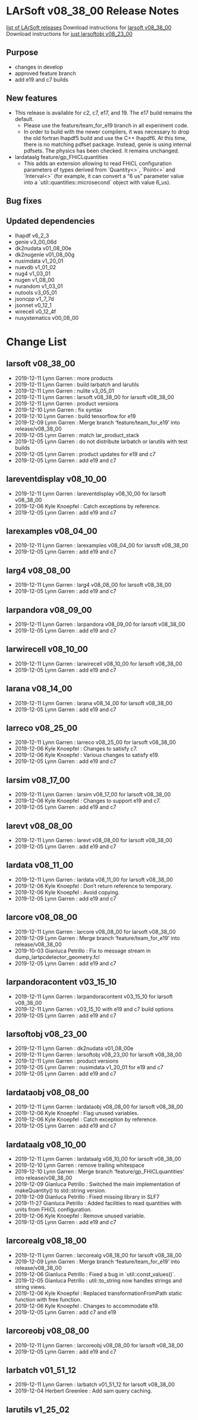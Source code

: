 LArSoft v08_38_00 Release Notes
======================================================================

[list of LArSoft releases](LArSoft_release_list)
Download instructions for [larsoft v08_38_00](http://scisoft.fnal.gov/scisoft/bundles/larsoft/v08_38_00/larsoft-v08_38_00.html)
Download instructions for [just larsoftobj v08_23_00](http://scisoft.fnal.gov/scisoft/bundles/larsoftobj/v08_23_00/larsoftobj-v08_23_00.html)

Purpose
--------------------

-   changes in develop
-   approved feature branch
-   add e19 and c7 builds

New features
------------------------------

-   This release is available for c2, c7, e17, and 19. The e17 build remains the default.
    -   Please use the feature/team_for_e19 branch in all experiment code.
    -   In order to build with the newer compilers, it was necessary to drop the old fortran lhapdf5 build and use the C++ lhapdf6. At this time, there is no matching pdfset package. Instead, genie is using internal pdfsets. The physics has been checked. It remains unchanged.
-   lardataalg feature/gp_FHiCLquantities
    -   This adds an extension allowing to read FHiCL configuration parameters of types derived from \`Quantity\<\>\`, \`Point\<\>\` and \`Interval\<\>\` (for example, it can convert a “6 us” parameter value into a \`util::quantities::microsecond\` object with value 6_us).

Bug fixes
------------------------

Updated dependencies
----------------------------------------------

-   lhapdf v6_2_3
-   genie v3_00_06d
-   dk2nudata v01_08_00e
-   dk2nugenie v01_08_00g
-   nusimdata v1_20_01
-   nuevdb v1_01_02
-   nug4 v1_03_01
-   nugen v1_08_00
-   nurandom v1_03_01
-   nutools v3_05_01
-   jsoncpp v1_7_7d
-   jsonnet v0_12_1
-   wirecell v0_12_4f
-   nusystematics v00_08_00

Change List
============================

larsoft v08_38_00
------------------------------------------

-   2019-12-11 Lynn Garren : more products
-   2019-12-11 Lynn Garren : build larbatch and larutils
-   2019-12-11 Lynn Garren : nulite v3_05_01
-   2019-12-11 Lynn Garren : larsoft v08_38_00 for larsoft v08_38_00
-   2019-12-11 Lynn Garren : product versions
-   2019-12-10 Lynn Garren : fix syntax
-   2019-12-10 Lynn Garren : build tensorflow for e19
-   2019-12-09 Lynn Garren : Merge branch ‘feature/team_for_e19’ into release/v08_38_00
-   2019-12-05 Lynn Garren : match lar_product_stack
-   2019-12-05 Lynn Garren : do not distribute larbatch or larutils with test builds
-   2019-12-05 Lynn Garren : product updates for e19 and c7
-   2019-12-05 Lynn Garren : add e19 and c7

lareventdisplay v08_10_00
----------------------------------------------------------

-   2019-12-11 Lynn Garren : lareventdisplay v08_10_00 for larsoft v08_38_00
-   2019-12-06 Kyle Knoepfel : Catch exceptions by reference.
-   2019-12-05 Lynn Garren : add e19 and c7

larexamples v08_04_00
--------------------------------------------------

-   2019-12-11 Lynn Garren : larexamples v08_04_00 for larsoft v08_38_00
-   2019-12-05 Lynn Garren : add e19 and c7

larg4 v08_08_00
--------------------------------------

-   2019-12-11 Lynn Garren : larg4 v08_08_00 for larsoft v08_38_00
-   2019-12-05 Lynn Garren : add e19 and c7

larpandora v08_09_00
------------------------------------------------

-   2019-12-11 Lynn Garren : larpandora v08_09_00 for larsoft v08_38_00
-   2019-12-05 Lynn Garren : add e19 and c7

larwirecell v08_10_00
--------------------------------------------------

-   2019-12-11 Lynn Garren : larwirecell v08_10_00 for larsoft v08_38_00
-   2019-12-05 Lynn Garren : add e19 and c7

larana v08_14_00
----------------------------------------

-   2019-12-11 Lynn Garren : larana v08_14_00 for larsoft v08_38_00
-   2019-12-05 Lynn Garren : add e19 and c7

larreco v08_25_00
------------------------------------------

-   2019-12-11 Lynn Garren : larreco v08_25_00 for larsoft v08_38_00
-   2019-12-06 Kyle Knoepfel : Changes to satisfy c7.
-   2019-12-06 Kyle Knoepfel : Various changes to satisfy e19.
-   2019-12-05 Lynn Garren : add e19 and c7

larsim v08_17_00
----------------------------------------

-   2019-12-11 Lynn Garren : larsim v08_17_00 for larsoft v08_38_00
-   2019-12-06 Kyle Knoepfel : Changes to support e19 and c7.
-   2019-12-05 Lynn Garren : add e19 and c7

larevt v08_08_00
----------------------------------------

-   2019-12-11 Lynn Garren : larevt v08_08_00 for larsoft v08_38_00
-   2019-12-05 Lynn Garren : add e19 and c7

lardata v08_11_00
------------------------------------------

-   2019-12-11 Lynn Garren : lardata v08_11_00 for larsoft v08_38_00
-   2019-12-06 Kyle Knoepfel : Don’t return reference to temporary.
-   2019-12-06 Kyle Knoepfel : Avoid copying.
-   2019-12-05 Lynn Garren : add e19 and c7

larcore v08_08_00
------------------------------------------

-   2019-12-11 Lynn Garren : larcore v08_08_00 for larsoft v08_38_00
-   2019-12-09 Lynn Garren : Merge branch ‘feature/team_for_e19’ into release/v08_38_00
-   2019-10-03 Gianluca Petrillo : Fix to message stream in dump_lartpcdetector_geometry.fcl
-   2019-12-05 Lynn Garren : add e19 and c7

larpandoracontent v03_15_10
--------------------------------------------------------------

-   2019-12-11 Lynn Garren : larpandoracontent v03_15_10 for larsoft v08_38_00
-   2019-12-11 Lynn Garren : v03_15_10 with e19 and c7 build options
-   2019-12-05 Lynn Garren : add e19 and c7

larsoftobj v08_23_00
------------------------------------------------

-   2019-12-11 Lynn Garren : dk2nudata v01_08_00e
-   2019-12-11 Lynn Garren : larsoftobj v08_23_00 for larsoft v08_38_00
-   2019-12-11 Lynn Garren : product versions
-   2019-12-05 Lynn Garren : nusimdata v1_20_01 for e19 and c7
-   2019-12-05 Lynn Garren : add e19 and c7

lardataobj v08_08_00
------------------------------------------------

-   2019-12-11 Lynn Garren : lardataobj v08_08_00 for larsoft v08_38_00
-   2019-12-06 Kyle Knoepfel : Flag unused variables.
-   2019-12-06 Kyle Knoepfel : Catch exception by reference.
-   2019-12-05 Lynn Garren : add e19 and c7

lardataalg v08_10_00
------------------------------------------------

-   2019-12-11 Lynn Garren : lardataalg v08_10_00 for larsoft v08_38_00
-   2019-12-10 Lynn Garren : remove trailing whitespace
-   2019-12-10 Lynn Garren : Merge branch ‘feature/gp_FHiCLquantities’ into release/v08_38_00
-   2019-12-09 Gianluca Petrillo : Switched the main implementation of makeQuantity() to std::string version.
-   2019-12-09 Gianluca Petrillo : Fixed missing library in SLF7
-   2019-11-27 Gianluca Petrillo : Added facilities to read quantities with units from FHiCL configuration.
-   2019-12-06 Kyle Knoepfel : Remove unused variable.
-   2019-12-05 Lynn Garren : add e19 and c7

larcorealg v08_18_00
------------------------------------------------

-   2019-12-11 Lynn Garren : larcorealg v08_18_00 for larsoft v08_38_00
-   2019-12-09 Lynn Garren : Merge branch ‘feature/team_for_e19’ into release/v08_38_00
-   2019-12-06 Gianluca Petrillo : Fixed a bug in \`util::const_values()\`.
-   2019-12-05 Gianluca Petrillo : util::to_string now handles strings and string views.
-   2019-12-06 Kyle Knoepfel : Replaced transformationFromPath static function with free function.
-   2019-12-06 Kyle Knoepfel : Changes to accommodate e19.
-   2019-12-05 Lynn Garren : add c7 and e19

larcoreobj v08_08_00
------------------------------------------------

-   2019-12-11 Lynn Garren : larcoreobj v08_08_00 for larsoft v08_38_00
-   2019-12-05 Lynn Garren : add e19 and c7

larbatch v01_51_12
--------------------------------------------

-   2019-12-11 Lynn Garren : larbatch v01_51_12 for larsoft v08_38_00
-   2019-12-04 Herbert Greenlee : Add sam query caching.

larutils v1_25_02
------------------------------------------
